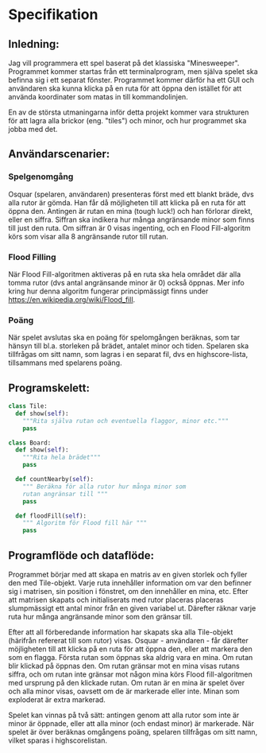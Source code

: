 # Specifikation

## Inledning:
Jag vill programmera ett spel baserat på det klassiska "Minesweeper". Programmet kommer startas från ett terminalprogram, men själva spelet ska befinna sig i ett separat fönster. Programmet kommer därför ha ett GUI och användaren ska kunna klicka på en ruta för att öppna den istället för att använda koordinater som matas in till kommandolinjen.

En av de största utmaningarna inför detta projekt kommer vara strukturen för att lagra alla brickor (eng. "tiles") och minor, och hur programmet ska jobba med det.

## Användarscenarier:

### Spelgenomgång
Osquar (spelaren, användaren) presenteras först med ett blankt bräde, dvs alla rutor är gömda. Han får då möjligheten till att klicka på en ruta för att öppna den. Antingen är rutan en mina (tough luck!) och han förlorar direkt, eller en siffra. Siffran ska indikera hur många angränsande minor som finns till just den ruta. Om siffran är 0 visas ingenting, och en Flood Fill-algoritm körs som visar alla 8 angränsande rutor till rutan.

### Flood Filling
När Flood Fill-algoritmen aktiveras på en ruta ska hela området där alla tomma rutor (dvs antal angränsande minor är 0) också öppnas. Mer info kring hur denna algoritm fungerar principmässigt finns under https://en.wikipedia.org/wiki/Flood_fill.

### Poäng
När spelet avslutas ska en poäng för spelomgången beräknas, som tar hänsyn till bl.a. storleken på brädet, antalet minor och tiden. Spelaren ska tillfrågas om sitt namn, som lagras i en separat fil, dvs en highscore-lista, tillsammans med spelarens poäng. 

## Programskelett:
```python
class Tile:
  def show(self):
    """Rita själva rutan och eventuella flaggor, minor etc."""
    pass

class Board:
  def show(self):
    """Rita hela brädet"""
    pass

  def countNearby(self):
    """ Beräkna för alla rutor hur många minor som
    rutan angränsar till """
    pass

  def floodFill(self):
    """ Algoritm för Flood fill här """
    pass
```

## Programflöde och dataflöde:
Programmet börjar med att skapa en matris av en given storlek och fyller den med Tile-objekt. Varje ruta innehåller information om var den befinner sig i matrisen, sin position i fönstret, om den innehåller en mina, etc. Efter att matrisen skapats och initialiserats med rutor placeras placeras slumpmässigt ett antal minor från en given variabel ut. Därefter räknar varje ruta hur många angränsande minor som den gränsar till.

Efter att all förberedande information har skapats ska alla Tile-objekt (härifrån refererat till som rutor) visas. Osquar - användaren - får därefter möjligheten till att klicka på en ruta för att öppna den, eller att markera den som en flagga. Första rutan som öppnas ska aldrig vara en mina. Om rutan blir klickad på öppnas den. Om rutan gränsar mot en mina visas rutans siffra, och om rutan inte gränsar mot någon mina körs Flood fill-algoritmen med ursprung på den klickade rutan. Om rutan är en mina är spelet över och alla minor visas, oavsett om de är markerade eller inte. Minan som exploderat är extra markerad.
 
Spelet kan vinnas på två sätt: antingen genom att alla rutor som inte är minor är öppnade, eller att alla minor (och endast minor) är markerade. När spelet är över beräknas omgångens poäng, spelaren tillfrågas om sitt namn, vilket sparas i highscorelistan.